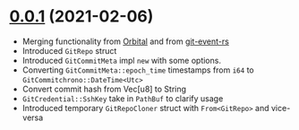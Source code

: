 # [0.0.1]() (2021-02-06)
- Merging functionality from [Orbital](https://github.com/orbitalci/orbital) and from [git-event-rs](https://github.com/tjtelan/git-event-rs)
- Introduced `GitRepo` struct
- Introduced `GitCommitMeta` impl `new` with some options.
- Converting `GitCommitMeta::epoch_time` timestamps from `i64` to `GitCommitchrono::DateTime<Utc>`
- Convert commit hash from Vec[u8] to String
- `GitCredential::SshKey` take in `PathBuf` to clarify usage
- Introduced temporary `GitRepoCloner` struct with `From<GitRepo>` and vice-versa